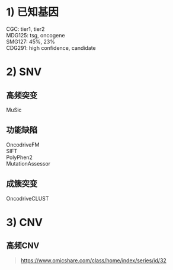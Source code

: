 # 1) 已知基因
CGC: tier1, tier2  
MDG125: tsg, oncogene  
SMG127: 45%, 23%  
CDG291: high confidence, candidate

# 2) SNV
## 高频突变
MuSic

## 功能缺陷
OncodriveFM  
SIFT  
PolyPhen2  
MutationAssessor  

## 成簇突变
OncodriveCLUST

# 3) CNV
## 高频CNV

> https://www.omicshare.com/class/home/index/series/id/32
